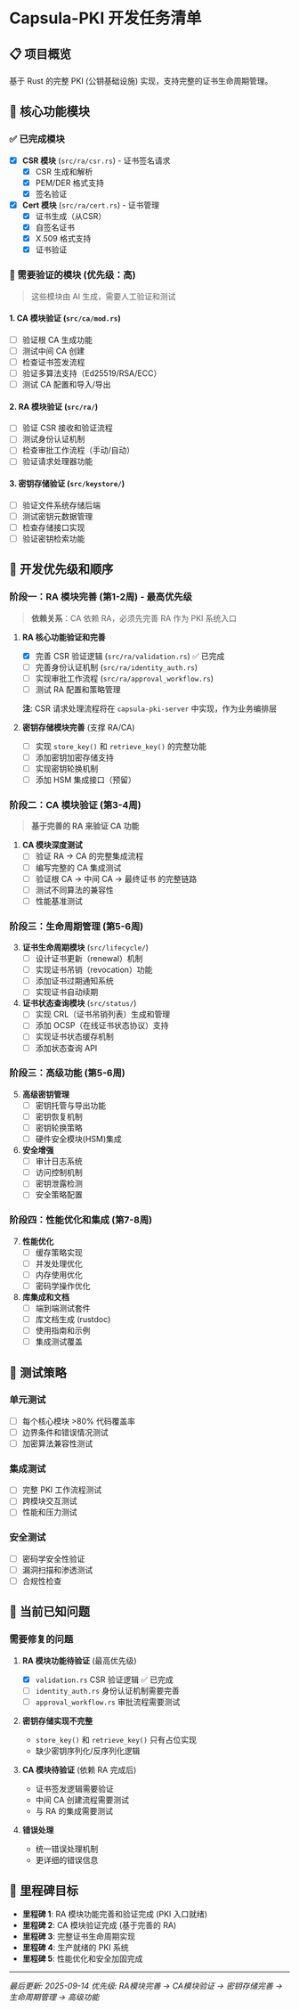 # Capsula-PKI 开发任务清单

## 📋 项目概览
基于 Rust 的完整 PKI (公钥基础设施) 实现，支持完整的证书生命周期管理。

## 🎯 核心功能模块

### ✅ 已完成模块
- [x] **CSR 模块** (`src/ra/csr.rs`) - 证书签名请求
  - [x] CSR 生成和解析
  - [x] PEM/DER 格式支持
  - [x] 签名验证
- [x] **Cert 模块** (`src/ra/cert.rs`) - 证书管理
  - [x] 证书生成（从CSR）
  - [x] 自签名证书
  - [x] X.509 格式支持
  - [x] 证书验证

### 🔄 需要验证的模块 (优先级：高)
> 这些模块由 AI 生成，需要人工验证和测试

#### 1. CA 模块验证 (`src/ca/mod.rs`)
- [ ] 验证根 CA 生成功能
- [ ] 测试中间 CA 创建
- [ ] 检查证书签发流程
- [ ] 验证多算法支持（Ed25519/RSA/ECC）
- [ ] 测试 CA 配置和导入/导出

#### 2. RA 模块验证 (`src/ra/`)
- [ ] 验证 CSR 接收和验证流程
- [ ] 测试身份认证机制
- [ ] 检查审批工作流程（手动/自动）
- [ ] 验证请求处理器功能

#### 3. 密钥存储验证 (`src/keystore/`)
- [ ] 验证文件系统存储后端
- [ ] 测试密钥元数据管理
- [ ] 检查存储接口实现
- [ ] 验证密钥检索功能

## 🚀 开发优先级和顺序

### 阶段一：RA 模块完善 (第1-2周) - 最高优先级
> **依赖关系**：CA 依赖 RA，必须先完善 RA 作为 PKI 系统入口

1. **RA 核心功能验证和完善**
   - [x] 完善 CSR 验证逻辑 (`src/ra/validation.rs`) ✅ 已完成
   - [ ] 完善身份认证机制 (`src/ra/identity_auth.rs`)
   - [ ] 实现审批工作流程 (`src/ra/approval_workflow.rs`)
   - [ ] 测试 RA 配置和策略管理
   
   **注**: CSR 请求处理流程将在 `capsula-pki-server` 中实现，作为业务编排层

2. **密钥存储模块完善** (支撑 RA/CA)
   - [ ] 实现 `store_key()` 和 `retrieve_key()` 的完整功能
   - [ ] 添加密钥加密存储支持
   - [ ] 实现密钥轮换机制
   - [ ] 添加 HSM 集成接口（预留）

### 阶段二：CA 模块验证 (第3-4周)
> **基于完善的 RA 来验证 CA 功能**

1. **CA 模块深度测试**
   - [ ] 验证 RA → CA 的完整集成流程
   - [ ] 编写完整的 CA 集成测试
   - [ ] 验证根 CA → 中间 CA → 最终证书 的完整链路
   - [ ] 测试不同算法的兼容性
   - [ ] 性能基准测试

### 阶段三：生命周期管理 (第5-6周)
3. **证书生命周期模块** (`src/lifecycle/`)
   - [ ] 设计证书更新（renewal）机制
   - [ ] 实现证书吊销（revocation）功能
   - [ ] 添加证书过期通知系统
   - [ ] 实现证书自动续期

4. **证书状态查询模块** (`src/status/`)
   - [ ] 实现 CRL（证书吊销列表）生成和管理
   - [ ] 添加 OCSP（在线证书状态协议）支持
   - [ ] 实现证书状态缓存机制
   - [ ] 添加状态查询 API

### 阶段三：高级功能 (第5-6周)
5. **高级密钥管理**
   - [ ] 密钥托管与导出功能
   - [ ] 密钥恢复机制
   - [ ] 密钥轮换策略
   - [ ] 硬件安全模块(HSM)集成

6. **安全增强**
   - [ ] 审计日志系统
   - [ ] 访问控制机制
   - [ ] 密钥泄露检测
   - [ ] 安全策略配置

### 阶段四：性能优化和集成 (第7-8周)
7. **性能优化**
   - [ ] 缓存策略实现
   - [ ] 并发处理优化
   - [ ] 内存使用优化
   - [ ] 密码学操作优化

8. **库集成和文档**
   - [ ] 端到端测试套件
   - [ ] 库文档生成 (rustdoc)
   - [ ] 使用指南和示例
   - [ ] 集成测试覆盖

## 🧪 测试策略

### 单元测试
- [ ] 每个核心模块 >80% 代码覆盖率
- [ ] 边界条件和错误情况测试
- [ ] 加密算法兼容性测试

### 集成测试
- [ ] 完整 PKI 工作流程测试
- [ ] 跨模块交互测试
- [ ] 性能和压力测试

### 安全测试
- [ ] 密码学安全性验证
- [ ] 漏洞扫描和渗透测试
- [ ] 合规性检查

## 📝 当前已知问题

### 需要修复的问题
1. **RA 模块功能待验证** (最高优先级)
   - [x] `validation.rs` CSR 验证逻辑 ✅ 已完成
   - [ ] `identity_auth.rs` 身份认证机制需要完善
   - [ ] `approval_workflow.rs` 审批流程需要测试

2. **密钥存储实现不完整**
   - `store_key()` 和 `retrieve_key()` 只有占位实现
   - 缺少密钥序列化/反序列化逻辑

3. **CA 模块待验证** (依赖 RA 完成后)
   - 证书签发逻辑需要验证
   - 中间 CA 创建流程需要测试
   - 与 RA 的集成需要测试

4. **错误处理**
   - 统一错误处理机制
   - 更详细的错误信息

## 🏁 里程碑目标

- **里程碑 1**: RA 模块功能完善和验证完成 (PKI 入口就绪)
- **里程碑 2**: CA 模块验证完成 (基于完善的 RA)
- **里程碑 3**: 完整证书生命周期实现
- **里程碑 4**: 生产就绪的 PKI 系统
- **里程碑 5**: 性能优化和安全加固完成

---
*最后更新: 2025-09-14*
*优先级: RA模块完善 → CA模块验证 → 密钥存储完善 → 生命周期管理 → 高级功能*